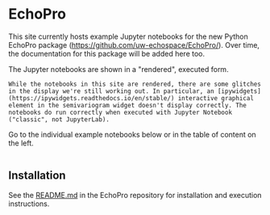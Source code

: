 # EchoPro

This site currently hosts example Jupyter notebooks for the new Python EchoPro package (https://github.com/uw-echospace/EchoPro/). Over time, the documentation for this package will be added here too.

The Jupyter notebooks are shown in a "rendered", executed form.

```{admonition} Glitches with some interactive graphical elements
While the notebooks in this site are rendered, there are some glitches in the display we're still working out. In particular, an [ipywidgets](https://ipywidgets.readthedocs.io/en/stable/) interactive graphical element in the semivariogram widget doesn't display correctly. The notebooks do run correctly when executed with Jupyter Notebook ("classic", not JupyterLab).
```

Go to the individual example notebooks below or in the table of content on the left.

```{tableofcontents}
```

## Installation

See the [README.md](https://github.com/uw-echospace/EchoPro/blob/master/README.md) in the EchoPro repository for installation and execution instructions. 
